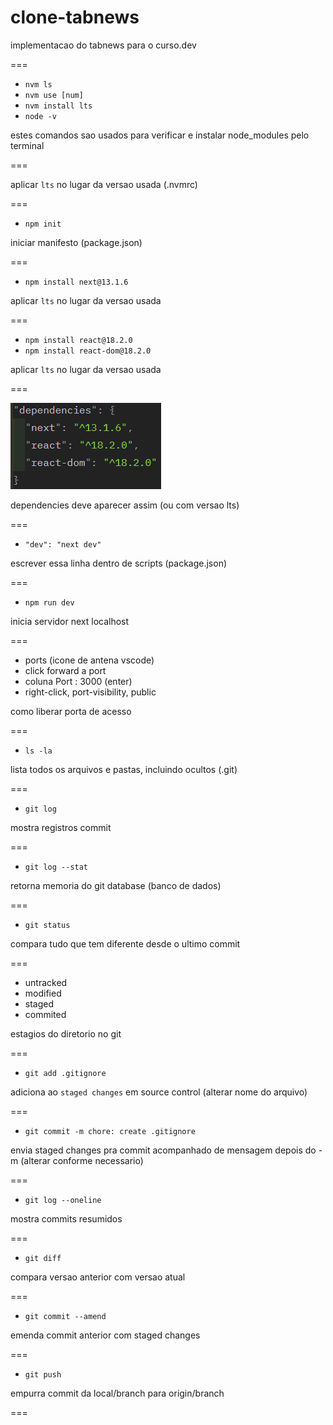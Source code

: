 # clone-tabnews

implementacao do tabnews para o curso.dev

===

- `nvm ls`
- `nvm use [num]`
- `nvm install lts`
- `node -v`

estes comandos sao usados para verificar e instalar node_modules pelo terminal

===

aplicar `lts` no lugar da versao usada (.nvmrc)

===

- `npm init`

iniciar manifesto (package.json)

===

- `npm install next@13.1.6`

aplicar `lts` no lugar da versao usada

===

- `npm install react@18.2.0`
- `npm install react-dom@18.2.0`

aplicar `lts` no lugar da versao usada

===

![package.json/dependencies](/assets/image.png)

dependencies deve aparecer assim (ou com versao lts)

===

- `"dev": "next dev"`

escrever essa linha dentro de scripts (package.json)

===

- `npm run dev`

inicia servidor next localhost

===

- ports (icone de antena vscode)
- click forward a port
- coluna Port : 3000 (enter)
- right-click, port-visibility, public

como liberar porta de acesso

===

- `ls -la`

lista todos os arquivos e pastas, incluindo ocultos (.git)

===

- `git log`

mostra registros commit

===

- `git log --stat`

retorna memoria do git database (banco de dados)

===

- `git status`

compara tudo que tem diferente desde o ultimo commit

===

- untracked
- modified
- staged
- commited

estagios do diretorio no git

===

- `git add .gitignore`

adiciona ao `staged changes` em source control (alterar nome do arquivo)

===

- `git commit -m chore: create .gitignore`

envia staged changes pra commit acompanhado de mensagem depois do -m (alterar conforme necessario)

===

- `git log --oneline`

mostra commits resumidos

===

- `git diff`

compara versao anterior com versao atual

===

- `git commit --amend`

emenda commit anterior com staged changes

===

- `git push`

empurra commit da local/branch para origin/branch

===
